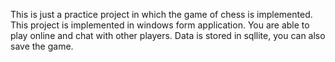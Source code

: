 This is just a practice project in which the game of chess is implemented. This project is implemented in windows form application. You are able to play online and chat with other players. Data is stored in sqllite, you can also save the game.
